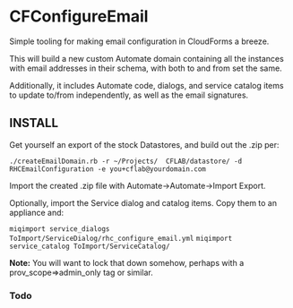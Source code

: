 # CFConfigureEmail

Simple tooling for making email configuration in CloudForms a breeze. 

This will build a new custom Automate domain containing all the instances with email addresses in their schema, with
 both to and from set the same.
 
Additionally, it includes Automate code, dialogs, and service catalog items to update to/from independently, as well
as the email signatures.

## INSTALL

Get yourself an export of the stock Datastores, and build out the .zip per:

`./createEmailDomain.rb -r ~/Projects/  CFLAB/datastore/ -d RHCEmailConfiguration -e you+cflab@yourdomain.com`

Import the created .zip file with Automate->Automate->Import Export.

Optionally, import the Service dialog and catalog items. Copy them to an appliance and:

`miqimport service_dialogs ToImport/ServiceDialog/rhc_configure_email.yml`
`miqimport service_catalog ToImport/ServiceCatalog/`

**Note:** You will want to lock that down somehow, perhaps with a prov_scope=>admin_only tag or similar.

### Todo

